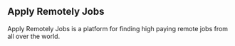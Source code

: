 ## Apply Remotely Jobs ##
Apply Remotely Jobs is a platform for finding high paying remote jobs from all over the world.